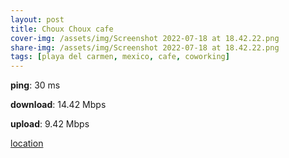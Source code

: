 ```yaml
---
layout: post
title: Choux Choux cafe
cover-img: /assets/img/Screenshot 2022-07-18 at 18.42.22.png
share-img: /assets/img/Screenshot 2022-07-18 at 18.42.22.png
tags: [playa del carmen, mexico, cafe, coworking]
---
```


**ping**: 30 ms

**download**: 14.42 Mbps

**upload**: 9.42 Mbps

[location](https://goo.gl/maps/654LvtjEaXtLZxa8A)
